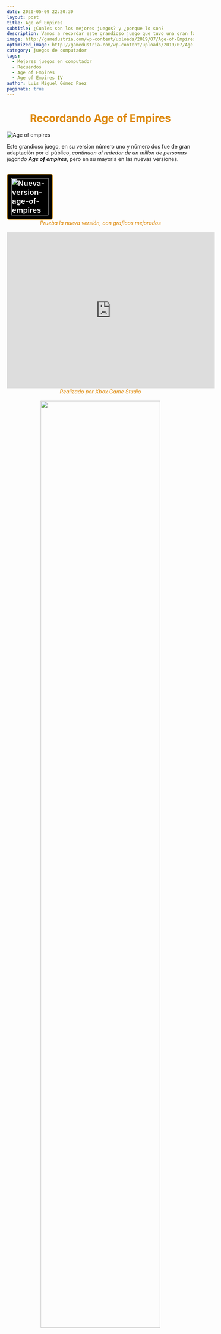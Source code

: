 ```yaml
---
date: 2020-05-09 22:20:30
layout: post
title: Age of Empires
subtitle: ¿Cuales son los mejores juegos? y ¿porque lo son?
description: Vamos a recordar este grandioso juego que tuvo una gran fama entre los años 2000 y 2006
image: http://gamedustria.com/wp-content/uploads/2019/07/Age-of-Empires-Definitve-Edtion-Gamedustria.jpg
optimized_image: http://gamedustria.com/wp-content/uploads/2019/07/Age-of-Empires-Definitve-Edtion-Gamedustria.jpg
category: juegos de computador
tags:
  - Mejores juegos en computador
  - Recuerdos
  - Age of Empires
  - Age of Empires IV
author: Luis Miguel Gómez Paez
paginate: true
---
```


<center><h1 style= "color: #dd8604;">Recordando Age of Empires</h1></center>

<img src = "http://gamedustria.com/wp-content/uploads/2019/07/Age-of-Empires-3-Gamedustria-1024x576.jpg" alt = "Age of empires">

<br>
<p>Este grandioso juego, en su version número uno y número dos fue de gran adaptación por el público, <em>continuan al rededor de un millon de personas jugando <strong>Age of empires</strong></em>, pero en su mayoria en las nuevas versiones.</p>

<br>

<img class = "nuevaVersion" src= "https://static.ageofempires.com/aoe/wp-content/themes/msgpwebteam/dist/images/logo-age4-horz_96af6aef.png" alt = "Nueva-version-age-of-empires" height = "100px" widht = "100%">

<br>
<center><em style = "color: #dd8604;">Prueba la nueva versión, con graficos mejorados</em></center>
<br>

<iframe width="560" height="420" src="https://www.youtube.com/embed/QFlVNtGJVDU" frameborder="0" allow="accelerometer; autoplay; encrypted-media; gyroscope; picture-in-picture" allowfullscreen></iframe>


<br>
<center><em style = "color: #dd8604;">Realizado por Xbox Game Studio</em><center>
<br>
<img src = "https://s3.amazonaws.com/kadn-com/img/2020/02/12125549/xbox-game-studios-logo-780x405.jpg" width = "80%">




<style type="text/css">
.nuevaVersion{
    text-decoration: "color: white;";
    padding: 10px;
    font-weight: 600;
    font-size: 20px;
    color: white;
    background-color: black;
    border-radius: 6px;
    border: 2px solid rgb(195, 144, 49);
  }
</style>

